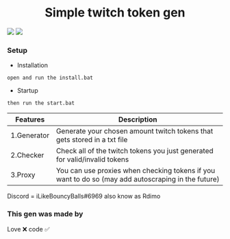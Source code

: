 <h1 align="center">Simple twitch token gen</h1>

![](https://img.shields.io/github/watchers/Rdimo/Twitch-Token-Gen?style=social) 
![](https://img.shields.io/github/stars/Rdimo/Twitch-Token-Gen?style=social) 

### Setup

- Installation

```
open and run the install.bat
```

- Startup
       
```
then run the start.bat
```

| Features    | Description                                                                                        |
| ----------- | -------------------------------------------------------------------------------------------------- |
| 1.Generator | Generate your chosen amount twitch tokens that gets stored in a txt file                           |
| 2.Checker   | Check all of the twitch tokens you just generated for valid/invalid tokens                         |
| 3.Proxy     | You can use proxies when checking tokens if you want to do so (may add autoscraping in the future) |

Discord = iLikeBouncyBalls#6969
       also know as Rdimo

### This gen was made by
Love ❌
code ✅
